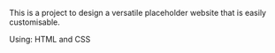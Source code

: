 This is a project to design a versatile placeholder website that is easily customisable.

Using: HTML and CSS